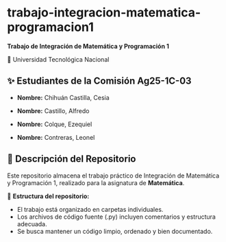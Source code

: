 # trabajo-integracion-matematica-programacion1

**Trabajo de Integración de Matemática y Programación 1**

📍 Universidad Tecnológica Nacional

## ✨ Estudiantes de la Comisión Ag25-1C-03
- **Nombre:** Chihuán Castilla, Cesia

- **Nombre:** Castillo, Alfredo

- **Nombre:** Colque, Ezequiel

- **Nombre:** Contreras, Leonel

## 📂 Descripción del Repositorio
Este repositorio almacena el trabajo práctico de Integración de Matemática y Programación 1, realizado para la asignatura de **Matemática**.

📌 **Estructura del repositorio:**

- El trabajo está organizado en carpetas individuales.
- Los archivos de código fuente (.py) incluyen comentarios y estructura adecuada.
- Se busca mantener un código limpio, ordenado y bien documentado.
